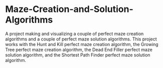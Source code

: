 # Maze-Creation-and-Solution-Algorithms
A project making and visualizing a couple of perfect maze creation algorithms and a couple of perfect maze solution algorithms.
This project works with the Hunt and Kill perfect maze creation algorithm, the Growing Tree perfect maze creation algorithm, the Dead End Filler perfect maze solution algorithm, and the Shortest Path Finder perfect maze solution algorithm.
